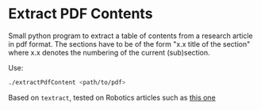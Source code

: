 # Extract PDF Contents
Small python program to extract a table of contents from a research article in pdf format.
The sections have to be of the form "x.x title of the section" where x.x denotes the numbering of the current (sub)section.

Use:
```bash
./extractPdfContent <path/to/pdf>
```

Based on `textract`, tested on Robotics articles such as [this one](https://www.researchgate.net/profile/Emmanouil_Tsardoulias/publication/303501196_A_Review_of_Global_Path_Planning_Methods_for_Occupancy_Grid_Maps_Regardless_of_Obstacle_Density/links/5bf52667a6fdcc3a8de66100/A-Review-of-Global-Path-Planning-Methods-for-Occupancy-Grid-Maps-Regardless-of-Obstacle-Density.pdf)
